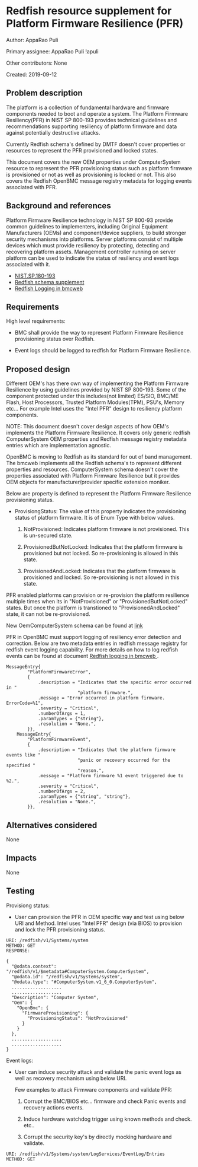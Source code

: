 # Redfish resource supplement for Platform Firmware Resilience (PFR)

Author: AppaRao Puli

Primary assignee: AppaRao Puli !apuli

Other contributors: None

Created: 2019-09-12

## Problem description

The platform is a collection of fundamental hardware and firmware components
needed to boot and operate a system. The Platform Firmware Resiliency(PFR)
in NIST SP 800-193 provides technical guidelines and recommendations
supporting resiliency of platform firmware and data against potentially
destructive attacks.

Currently Redfish schema's defined by DMTF doesn't cover properties or
resources to represent the PFR provisioned and locked states.

This document covers the new OEM properties under ComputerSystem resource
to represent the PFR provisioning status such as platform firmware is
provisioned or not as well as provisioning is locked or not. This also covers
the Redfish OpenBMC message registry metadata for logging events associated
with PFR.

## Background and references

Platform Firmware Resilience technology in NIST SP 800-93 provide common
guidelines to implementers, including Original Equipment Manufacturers (OEMs)
and component/device suppliers, to build stronger security mechanisms into
platforms. Server platforms consist of multiple devices which must provide
resiliency by protecting, detecting and recovering platform assets. Management
controller running on server platform can be used to indicate the status of
resiliency and event logs associated with it.

 - [NIST.SP.180-193](https://nvlpubs.nist.gov/nistpubs/SpecialPublications/NIST.SP.800-193.pdf)
 - [Redfish schema supplement](https://www.dmtf.org/sites/default/files/standards/documents/DSP0268_2019.1a.pdf)
 - [Redfish Logging in bmcweb](https://github.com/openbmc/docs/blob/master/redfish-logging-in-bmcweb.md)

## Requirements

High level requirements:

  - BMC shall provide the way to represent Platform Firmware Resilience
    provisioning status over Redfish.

  - Event logs should be logged to redfish for Platform Firmware Resilience.

## Proposed design

Different OEM's has there own way of implementing the Platform Firmware
Resilience by using guidelines provided by NIST SP 800-193. Some of the
component protected under this includes(not limited) ES/SIO, BMC/ME Flash,
Host Processors, Trusted Platform Modules(TPM), PSU's, Memory etc...
For example Intel uses the "Intel PFR" design to resiliency platform
components.

NOTE: This document doesn't cover design aspects of how OEM's implements
the Platform Firmware Resilience. It covers only generic redfish ComputerSystem
OEM properties and Redfish message registry metadata entries which are
implementation agnostic.

OpenBMC is moving to Redfish as its standard for out of band management.
The bmcweb implements all the Redfish schema's to represent different
properties and resources. ComputerSystem schema doesn't cover the properties
associated with Platform Firmware Resilience but it provides OEM objects for
manufacturer/provider specific extension moniker.

Below are property is defined to represent the Platform Firmware
Resilience provisioning status.

  - ProvisiongStatus: The value of this property indicates the provisioning
    status of platform firmware. It is of Enum Type with below values.

    1) NotProvisioned: Indicates platform firmware is not provisioned.
       This is un-secured state.

    2) ProvisionedButNotLocked: Indicates that the platform firmware is
       provisioned but not locked. So re-provisioning is allowed in this
       state.

    3) ProvisionedAndLocked: Indicates that the platform firmware is
       provisioned and locked. So re-provisioning is not allowed in this
       state.

PFR enabled platforms can provision or re-provision the platform resilience
multiple times when its in "NotProvisioned" or "ProvisionedButNotLocked"
states. But once the platform is transtioned to "ProvisionedAndLocked" state,
it can not be re-provisioned.

New OemComputerSystem schema can be found at
[link](https://gerrit.openbmc-project.xyz/#/c/openbmc/bmcweb/+/24253/)

PFR in OpenBMC must support logging of resiliency error detection and
correction. Below are two metadata entries in redfish message registry
for redfish event logging capability. For more details on how to log redfish
events can be found at document [Redfish logging in bmcweb
](https://github.com/openbmc/docs/blob/master/redfish-logging-in-bmcweb.md).


```
MessageEntry{
        "PlatformFirmwareError",
        {
            .description = "Indicates that the specific error occurred in "
                           "platform firmware.",
            .message = "Error occurred in platform firmware. ErrorCode=%1",
            .severity = "Critical",
            .numberOfArgs = 1,
            .paramTypes = {"string"},
            .resolution = "None.",
        }},
    MessageEntry{
        "PlatformFirmwareEvent",
        {
            .description = "Indicates that the platform firmware events like "
                           "panic or recovery occurred for the specified "
                           "reason.",
            .message = "Platform firmware %1 event triggered due to %2.",
            .severity = "Critical",
            .numberOfArgs = 2,
            .paramTypes = {"string", "string"},
            .resolution = "None.",
        }},
```


## Alternatives considered

None

## Impacts

None

## Testing

Provisiong status:

  - User can provision the PFR in OEM specific way and test using below URI
    and Method. Intel uses "Intel PFR" design (via BIOS) to provision and
    lock the PFR provisioning status.
```
URI: /redfish/v1/Systems/system
METHOD: GET
RESPONSE:

{
  "@odata.context": "/redfish/v1/$metadata#ComputerSystem.ComputerSystem",
  "@odata.id": "/redfish/v1/Systems/system",
  "@odata.type": "#ComputerSystem.v1_6_0.ComputerSystem",
  ...................
  ...................
  "Description": "Computer System",
  "Oem": {
    "OpenBmc": {
      "FirmwareProvisioning": {
        "ProvisioningStatus": "NotProvisioned"
      }
    }
  },
  ...................
  ...................
}
```

Event logs:

  - User can induce security attack and validate the panic event logs as well as
    recovery mechanism using below URI.

    Few examples to attack Firmware components and validate PFR:

     1) Corrupt the BMC/BIOS etc... firmware and check Panic events and recovery
        actions events.

     2) Induce hardware watchdog trigger using known methods and check.
     etc..

     3) Corrupt the security key's by directly mocking hardware and validate.

```
URI: /redfish/v1/Systems/system/LogServices/EventLog/Entries
METHOD: GET
```
